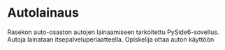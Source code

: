 # Autolainaus
Rasekon auto-osaston autojen lainaamiseen tarkoitettu PySide6-sovellus. Autoja lainataan itsepalveluperiaatteella. Opiskelija ottaa auton käyttöön
